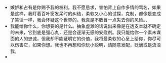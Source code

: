- 嫉妒和占有是你赐予我的权利。我不愿恳求，害怕背上自作多情的骂名，如果是这样，我盯着百叶窗发呆时的纠结，柔软又小心的试探，克制，都像是变成了笑话一样，我会怀疑这个世界的。我真是不敢冒一点失去你的风险。、
- 我能给你什么，你想要的是什么。抽象虚渺的话说出来像是在透支本就不确定的未来，它到底是强心丸，还是会逐渐无感的安慰剂。我只能给你一个素未谋面的人的忠诚，但我却不能证明它的价值，我将最柔软的心呈上给你，你尽可以伤害它，如果你想。我也不再想和你玩小聪明，请随意发配，贬谪或是流浪我，
-